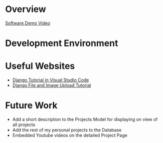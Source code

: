 # Overview


[Software Demo Video](https://youtu.be/zxGCrqi_Obw)

# Development Environment


# Useful Websites

* [Django Tutorial in Visual Studio Code](https://code.visualstudio.com/docs/python/tutorial-django)
* [Django File and Image Upload Tutorial](https://learndjango.com/tutorials/django-file-and-image-uploads-tutorial)

# Future Work

* Add a short description to the Projects Model for displaying on view of all projects
* Add the rest of my personal projects to the Database
* Embedded Youtube videos on the detailed Project Page